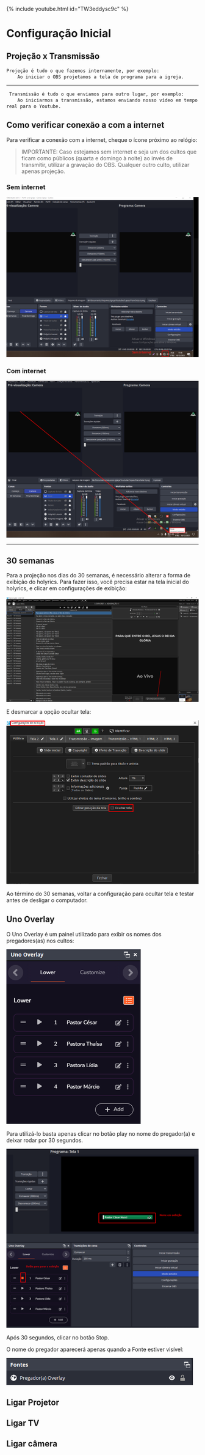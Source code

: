 {% include youtube.html id="TW3eddysc9c" %}

# Configuração Inicial

## Projeção x Transmissão

    Projeção é tudo o que fazemos internamente, por exemplo:
        Ao iniciar o OBS projetamos a tela de programa para a igreja.
---
     Transmissão é tudo o que enviamos para outro lugar, por exemplo: 
        Ao iniciarmos a transmissão, estamos enviando nosso vídeo em tempo real para o Youtube.


## Como verificar conexão a com a internet

Para verificar a conexão com a internet, cheque o ícone próximo ao relógio:

> IMPORTANTE: Caso estejamos sem internet e seja um dos cultos que ficam como públicos (quarta e domingo à noite) ao invés de transmitir, utilizar a gravação do OBS. Qualquer outro culto, utilizar apenas projeção.

### Sem internet

![Holyrics Home](./_media/1-3-sem-internet.png ":class=sem-internet")

### Com internet

![Holyrics Home](./_media/1-3-2-conectado-internet.png ":class=sem-internet")

---

## 30 semanas

Para a projeção nos dias do 30 semanas, é necessário alterar a forma de exibição do holyrics. Para fazer isso, você precisa estar na tela inicial do holyrics, e clicar em configurações de exibição:

![Holyrics Home](./_media/inicio-holyrics.png ":class=home-holyrics")

E desmarcar a opção ocultar tela:

![Holyrics View Settings](./_media/exibition-settings.png ":class=ex-settings")

Ao término do 30 semanas, voltar a configuração para ocultar tela e testar antes de desligar o computador.

## Uno Overlay

O Uno Overlay é um painel utilizado para exibir os nomes dos pregadores(as) nos cultos:

![Uno Overlay Control](./_media/uno-overlay-control.png ":class=uno-overlay-control")

Para utilizá-lo basta apenas clicar no botão play no nome do pregador(a) e deixar rodar por 30 segundos.

![Uno Overlay Example](./_media/uno-overlay-example.png ":class=uno-overlay-example")

Após 30 segundos, clicar no botão Stop.

O nome do pregador aparecerá apenas quando a Fonte estiver visível:

![Uno Overlay Example](./_media/uno-overlay-source.png ":class=uno-overlay-source")

## Ligar Projetor

## Ligar TV

## Ligar câmera
